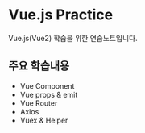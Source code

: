 # Vue.js Practice

Vue.js(Vue2) 학습을 위한 연습노트입니다.

## 주요 학습내용
- Vue Component
- Vue props & emit
- Vue Router
- Axios
- Vuex & Helper
